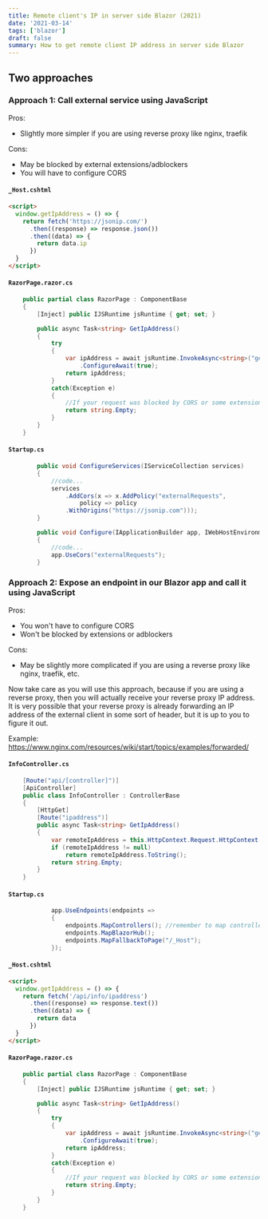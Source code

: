 ```yaml
---
title: Remote client's IP in server side Blazor (2021)
date: '2021-03-14'
tags: ['blazor']
draft: false
summary: How to get remote client IP address in server side Blazor
---
```


## Two approaches

### Approach 1: Call external service using JavaScript

Pros:

- Slightly more simpler if you are using reverse proxy like nginx, traefik

Cons:

- May be blocked by external extensions/adblockers
- You will have to configure CORS

#### `_Host.cshtml`

```html
<script>
  window.getIpAddress = () => {
    return fetch('https://jsonip.com/')
      .then((response) => response.json())
      .then((data) => {
        return data.ip
      })
  }
</script>
```

#### `RazorPage.razor.cs`

```cs
    public partial class RazorPage : ComponentBase
    {
        [Inject] public IJSRuntime jsRuntime { get; set; }

        public async Task<string> GetIpAddress()
        {
            try
            {
                var ipAddress = await jsRuntime.InvokeAsync<string>("getIpAddress")
                    .ConfigureAwait(true);
                return ipAddress;
            }
            catch(Exception e)
            {
                //If your request was blocked by CORS or some extension like uBlock Origin then you will get an exception.
                return string.Empty;
            }
        }
    }
```

#### `Startup.cs`

```cs
        public void ConfigureServices(IServiceCollection services)
        {
            //code...
            services
                .AddCors(x => x.AddPolicy("externalRequests",
                    policy => policy
                .WithOrigins("https://jsonip.com")));
        }

        public void Configure(IApplicationBuilder app, IWebHostEnvironment env)
        {
            //code...
            app.UseCors("externalRequests");
        }
```

### Approach 2: Expose an endpoint in our Blazor app and call it using JavaScript

Pros:

- You won't have to configure CORS
- Won't be blocked by extensions or adblockers

Cons:

- May be slightly more complicated if you are using a reverse proxy like nginx, traefik, etc.

Now take care as you will use this approach, because if you are using a reverse proxy, then you will actually receive your reverse proxy IP address.
It is very possible that your reverse proxy is already forwarding an IP address of the external client in some sort of header, but it is up to you to figure it out.

Example: https://www.nginx.com/resources/wiki/start/topics/examples/forwarded/

#### `InfoController.cs`

```cs
    [Route("api/[controller]")]
    [ApiController]
    public class InfoController : ControllerBase
    {
        [HttpGet]
        [Route("ipaddress")]
        public async Task<string> GetIpAddress()
        {
            var remoteIpAddress = this.HttpContext.Request.HttpContext.Connection.RemoteIpAddress;
            if (remoteIpAddress != null)
                return remoteIpAddress.ToString();
            return string.Empty;
        }
    }
```

#### `Startup.cs`

```cs
            app.UseEndpoints(endpoints =>
            {
                endpoints.MapControllers(); //remember to map controllers if you don't have this line
                endpoints.MapBlazorHub();
                endpoints.MapFallbackToPage("/_Host");
            });
```

#### `_Host.cshtml`

```html
<script>
  window.getIpAddress = () => {
    return fetch('/api/info/ipaddress')
      .then((response) => response.text())
      .then((data) => {
        return data
      })
  }
</script>
```

#### `RazorPage.razor.cs`

```cs
    public partial class RazorPage : ComponentBase
    {
        [Inject] public IJSRuntime jsRuntime { get; set; }

        public async Task<string> GetIpAddress()
        {
            try
            {
                var ipAddress = await jsRuntime.InvokeAsync<string>("getIpAddress")
                    .ConfigureAwait(true);
                return ipAddress;
            }
            catch(Exception e)
            {
                //If your request was blocked by CORS or some extension like uBlock Origin then you will get an exception.
                return string.Empty;
            }
        }
    }
```
